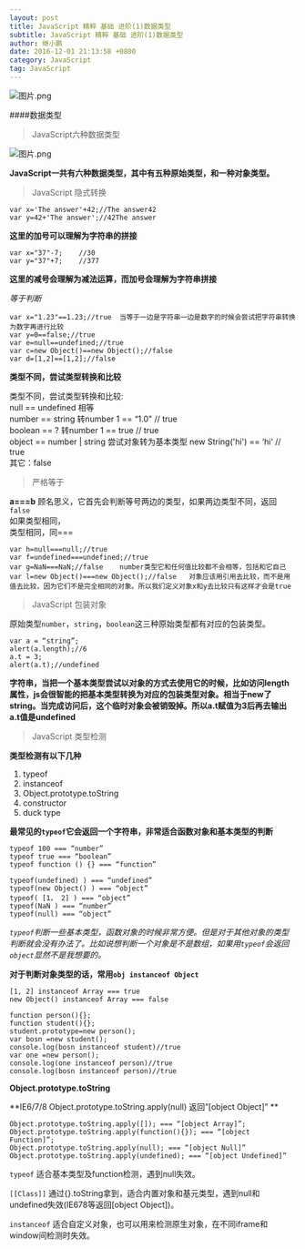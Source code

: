 ```yaml
---
layout: post
title: JavaScript 精粹 基础 进阶(1)数据类型
subtitle: JavaScript 精粹 基础 进阶(1)数据类型
author: 继小鹏
date: 2016-12-01 21:13:58 +0800
category: JavaScript
tag: JavaScript
---
```

![图片.png](http://upload-images.jianshu.io/upload_images/3877962-a5cb0943cd4c3e52.png?imageMogr2/auto-orient/strip%7CimageView2/2/w/1240)





####数据类型

>JavaScript六种数据类型


![图片.png](http://upload-images.jianshu.io/upload_images/3877962-98de2022473cc4a3.png?imageMogr2/auto-orient/strip%7CimageView2/2/w/1240)


**JavaScript一共有六种数据类型，其中有五种原始类型，和一种对象类型。**

>JavaScript 隐式转换

    var x='The answer'+42;//The answer42
    var y=42+'The answer';//42The answer

**这里的加号可以理解为字符串的拼接**

    var x="37"-7;    //30
    var y="37"+7;    //377

**这里的减号会理解为减法运算，而加号会理解为字符串拼接**

*等于判断*

    var x="1.23"==1.23;//true  当等于一边是字符串一边是数字的时候会尝试把字符串转换为数字再进行比较
    var y=0==false;//true
    var e=null==undefined;//true
    var c=new Object()==new Object();//false
    var d=[1,2]==[1,2];//false

**类型不同，尝试类型转换和比较**

 
类型不同，尝试类型转换和比较:    
null == undefined 相等    
number == string 转number     1 == “1.0" // true    
boolean == ?  转number       1 == true  // true    
object == number | string 尝试对象转为基本类型  new String('hi') == ‘hi’ // true    
其它：false    





>严格等于

**a===b**
顾名思义，它首先会判断等号两边的类型，如果两边类型不同，返回`false`    
如果类型相同，    
类型相同，同===   

    var h=null===null;//true   
    var f=undefined===undefined;//true
    var g=NaN===NaN;//false    number类型它和任何值比较都不会相等，包括和它自己
    var l=new Object()===new Object();//false   对象应该用引用去比较，而不是用值去比较，因为它们不是完全相同的对象。所以我们定义对象x和y去比较只有这样才会是true

>JavaScript 包装对象

原始类型`number`，`string`，`boolean`这三种原始类型都有对应的包装类型。

    var a = “string”;
    alert(a.length);//6
    a.t = 3;
    alert(a.t);//undefined

**字符串，当把一个基本类型尝试以对象的方式去使用它的时候，比如访问length属性，js会很智能的把基本类型转换为对应的包装类型对象。相当于new了string。当完成访问后，这个临时对象会被销毁掉。所以a.t赋值为3后再去输出a.t值是undefined**

>JavaScript 类型检测

**类型检测有以下几种**

1. typeof
2. instanceof
3. Object.prototype.toString
4. constructor
5. duck type

**最常见的`typeof`它会返回一个字符串，非常适合函数对象和基本类型的判断**

    typeof 100 === “number”
    typeof true === “boolean”
    typeof function () {} === “function”

    typeof(undefined) ) === “undefined”
    typeof(new Object() ) === “object”
    typeof( [1， 2] ) === “object”
    typeof(NaN ) === “number”
    typeof(null) === “object”

*`typeof`判断一些基本类型，函数对象的时候非常方便。但是对于其他对象的类型判断就会没有办法了。比如说想判断一个对象是不是数组，如果用`typeof`会返回`object`显然不是我想要的。*

**对于判断对象类型的话，常用`obj instanceof Object`**    

    [1, 2] instanceof Array === true
    new Object() instanceof Array === false

    function person(){};
    function student(){};
    student.prototype=new person();
    var bosn =new student();
    console.log(bosn instanceof student)//true
    var one =new person();
    console.log(one instanceof person)//true
    console.log(bosn instanceof person)//true

**Object.prototype.toString**

**IE6/7/8 Object.prototype.toString.apply(null) 返回”[object Object]”
**

    Object.prototype.toString.apply([]); === “[object Array]”;
    Object.prototype.toString.apply(function(){}); === “[object Function]”;
    Object.prototype.toString.apply(null); === “[object Null]”
    Object.prototype.toString.apply(undefined); === “[object Undefined]”


`typeof`
适合基本类型及function检测，遇到null失效。

`[[Class]]`
通过{}.toString拿到，适合内置对象和基元类型，遇到null和undefined失效(IE678等返回[object Object])。

`instanceof`
适合自定义对象，也可以用来检测原生对象，在不同iframe和window间检测时失效。




























































